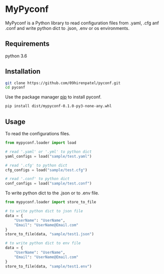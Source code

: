 # MyPyconf

MyPyconf is a Python library to read configuration files from .yaml, .cfg anf .conf and write python dict to .json, .env or os environments.   

## Requirements
python 3.6

## Installation

```bash
git clone https://github.com/09hirenpatel/pyconf.git
cd pyconf 
```
  
Use the package manager [pip](https://pip.pypa.io/en/stable/) to install pyconf.

```bash
pip install dist/mypyconf-0.1.0-py3-none-any.whl
```

## Usage

To read the configurations files.
```python
from mypyconf.loader import load

# read '.yaml' or '.yml' to python dict
yaml_configs = load("sample/test.yaml")

# read '.cfg' to python dict
cfg_configs = load("sample/test.cfg")

# read '.conf' to python dict
conf_configs = load("sample/test.conf")
```

To write python dict to the .json or to .env file.

```python
from mypyconf.loader import store_to_file

# to write python dict to json file
data = {
    "UserName": "UserName",
    "Email": "UserName@Email.com"
}
store_to_file(data, "sample/test1.json")

# to write python dict to env file
data = {
    "UserName": "UserName",
    "Email": "UserName@Email.com"
}
store_to_file(data, "sample/test1.env")

```